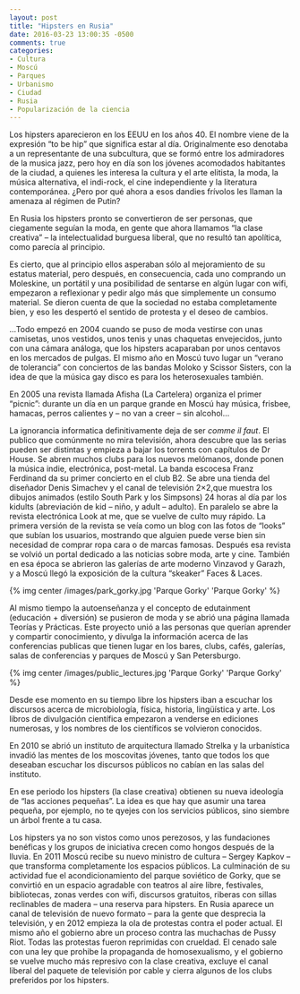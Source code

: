 ```yaml
---
layout: post
title: "Hipsters en Rusia"
date: 2016-03-23 13:00:35 -0500
comments: true
categories:
- Cultura
- Moscú
- Parques
- Urbanismo
- Ciudad
- Rusia
- Popularización de la ciencia
---
```


Los hipsters aparecieron en los EEUU en los años 40.
El nombre viene de la expresión “to be hip” que significa estar al día.
Originalmente eso denotaba a un representante de una subcultura,
que se formó entre los admiradores de la musica jazz,
pero hoy en día son los jóvenes acomodados habitantes de la ciudad,
a quienes les interesa la cultura y el arte elitista, la moda,
la música alternativa, el indi-rock, el cine independiente y
la literatura contemporánea.
¿Pero por qué ahora a esos dandies frívolos les llaman la amenaza al régimen de Putin?

En Rusia los hipsters pronto se convertieron de ser personas,
que ciegamente seguían la moda, en gente que ahora llamamos “la clase creativa” –
la intelectualidad burguesa liberal, que no resultó tan apolítica, como parecía al principio.

Es cierto, que al principio ellos asperaban sólo al mejoramiento de su estatus material, pero después, en consecuencia, cada uno comprando un Moleskine, un portátil y una posibilidad de sentarse en algún lugar con wifi, empezaron a reflexionar y pedir algo más que simplemente un consumo material. Se dieron cuenta de que la sociedad no estaba completamente bien, y eso les despertó el sentido de protesta y el deseo de cambios.

…Todo empezó en 2004 cuando se puso de moda vestirse con unas camisetas,
unos vestidos, unos tenis y unas chaquetas envejecidos, junto con una cámara análoga,
que los hipsters acaparaban por unos centavos en los mercados de pulgas. El mismo año
en Moscú tuvo lugar un “verano de tolerancia” con conciertos de las bandas Moloko
y Scissor Sisters, con la idea de que la música gay disco es para los heterosexuales también.

En 2005 una revista llamada Afisha (La Cartelera) organiza el primer “picnic”:
durante un día en un parque grande en Moscú hay música, frisbee, hamacas, perros calientes
y – no van a creer – sin alcohol…

La ignorancia informatica definitivamente deja de ser *comme il faut*.
El publico que comúnmente no mira televisión, ahora descubre que las serias pueden
ser distintas y empieza a bajar los torrents con capítulos de Dr House.
Se abren muchos clubs para los nuevos melómanos, donde ponen la música indie,
electrónica, post-metal. La banda escocesa Franz Ferdinand da su primer
concierto en el club B2. Se abre una tienda del diseñador Denis Simachev y
el canal de televisión 2×2,que muestra los dibujos animados
(estilo South Park y los Simpsons) 24 horas al día par los kidults
(abreviación de kid – niño, y adult – adulto). En paralelo se abre la revista
electrónica Look at me, que se vuelve de culto muy rápido.
La primera versión de la revista se veía como un blog con las fotos de “looks”
que subían los usuarios, mostrando que alguien puede verse bien sin necesidad
de comprar ropa cara o de marcas famosas. Después esa revista se volvió un
portal dedicado a las noticias sobre moda, arte y cine. También en esa época
se abrieron las galerías de arte moderno Vinzavod y Garazh, y a Moscú llegó
la exposición de la cultura “skeaker” Faces & Laces.

{% img center /images/park_gorky.jpg 'Parque Gorky' 'Parque Gorky' %}

Al mismo tiempo la autoenseñanza y el concepto de edutainment
(educación + diversión) se pusieron de moda y se abrió una página llamada
Teorías y Prácticas. Este proyecto unió a las personas que querían aprender
y compartir conocimiento, y divulga la información acerca de las conferencias
publicas que tienen lugar en los bares, clubs, cafés,  galerías,
salas de conferencias y parques de Moscú y San Petersburgo.

{% img center /images/public_lectures.jpg 'Parque Gorky' 'Parque Gorky' %}

Desde ese momento en su tiempo libre los hipsters iban a escuchar los
discursos acerca de microbiología, física, historia, lingüística y arte.
Los libros de divulgación científica empezaron a venderse en ediciones numerosas,
y los nombres de los científicos se volvieron conocidos.

En 2010 se abrió un instituto de arquitectura llamado Strelka y la urbanística
invadió las mentes de los moscovitas jóvenes, tanto que todos
los que deseaban escuchar los discursos públicos no cabían en las salas del instituto.

En ese periodo los hipsters (la clase creativa) obtienen su nueva ideología
de “las acciones pequeñas”. La idea es que hay que asumir una tarea pequeña,
por ejemplo, no te qyejes con los servicios públicos, sino siembre un árbol frente a tu casa.

Los hipsters ya no son vistos como unos perezosos, y las fundaciones benéficas
y los grupos de iniciativa crecen como hongos después de la lluvia.
En 2011 Moscú recibe su nuevo ministro de cultura – Sergey Kapkov –
que transforma completamente los espacios públicos. La culminación de
su actividad fue el acondicionamiento del parque soviético de Gorky,
que se convirtió en un espacio agradable con teatros al aire libre, festivales,
bibliotecas, zonas verdes con wifi, discursos gratuitos, riberas con sillas
reclinables de madera – una reserva para hipsters. En Rusia aparece un canal
de televisión de nuevo formato – para la gente que desprecia la televisión,
y en 2012 empieza la ola de protestas contra el poder actual.
El mismo año el gobierno abre un proceso contra las muchachas de Pussy Riot.
Todas las protestas fueron reprimidas con crueldad. El cenado sale con una ley
que prohibe la propaganda de homosexualismo, y el gobierno se vuelve mucho
más represivo con la clase creativa, excluye el canal liberal del paquete
de televisión por cable y cierra algunos de los clubs preferidos por los hipsters.
